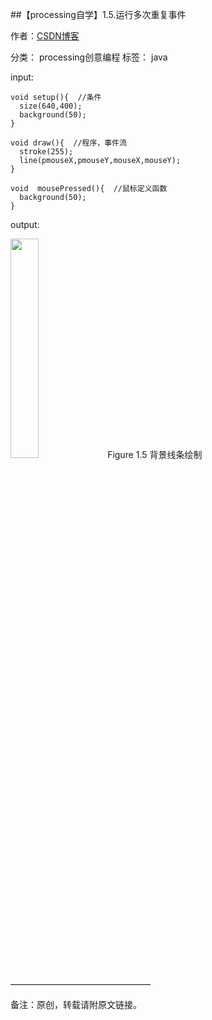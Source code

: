 ##【processing自学】1.5.运行多次重复事件

作者：[CSDN博客](https://blog.csdn.net/liaowang010)

分类： processing创意编程  标签： java

input:

```
void setup(){  //条件
  size(640,400);
  background(50);
}
 
void draw(){  //程序，事件流
  stroke(255);
  line(pmouseX,pmouseY,mouseX,mouseY);
}
 
void  mousePressed(){  //鼠标定义函数
  background(50);
}
```

output:

<left>
<img src="https://img-blog.csdnimg.cn/8f5b8ea6e79d4c14818df5d3d0709a6a.png" width="30%" height="30%" />
Figure 1.5 背景线条绘制
</left>


————————————————

备注：原创，转载请附原文链接。